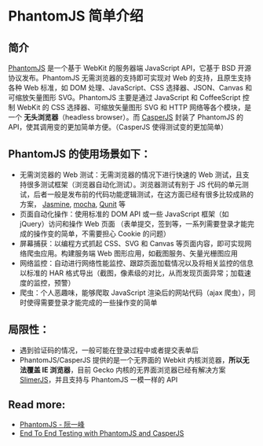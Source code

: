 # PhantomJS 简单介绍

## 简介

[PhantomJS](http://phantomjs.org/) 是一个基于 WebKit 的服务器端 JavaScript API，它基于 BSD 开源协议发布。PhantomJS 无需浏览器的支持即可实现对 Web 的支持，且原生支持各种 Web 标准，如 DOM 处理、JavaScript、CSS 选择器、JSON、Canvas 和可缩放矢量图形 SVG。PhantomJS 主要是通过 JavaScript 和 CoffeeScript 控制 WebKit 的 CSS 选择器、可缩放矢量图形 SVG 和 HTTP 网络等各个模块，是一个 **无头浏览器**（headless browser）。而 [CasperJS](http://casperjs.org/) 封装了 PhantomJS 的 API，使其调用变的更加简单方便。（CasperJS 使得测试变的更加简单）


## PhantomJS 的使用场景如下：

- 无需浏览器的 Web 测试：无需浏览器的情况下进行快速的 Web 测试，且支持很多测试框架（浏览器自动化测试）。浏览器测试有别于 JS 代码的单元测试，后者一般是发布前的代码功能逻辑测试，在这方面已经有很多比较成熟的方案， [Jasmine](http://jasmine.github.io/2.3/introduction.html),  [mocha](https://github.com/mochajs/mocha),  [Qunit](http://qunitjs.com/) 等
- 页面自动化操作：使用标准的 DOM API 或一些 JavaScript 框架（如 jQuery）访问和操作 Web 页面 （表单提交，签到等，一系列需要登录才能完成的操作变的简单，不需要担心 Cookie 的问题）
- 屏幕捕获：以编程方式抓起 CSS、SVG 和 Canvas 等页面内容，即可实现网络爬虫应用。构建服务端 Web 图形应用，如截图服务、矢量光栅图应用 
- 网络监控：自动进行网络性能监控、跟踪页面加载情况以及将相关监控的信息以标准的 HAR 格式导出（截图，像素级的对比，从而发现页面异常；加载速度的监控，预警）
- 爬虫：个人恶趣味，能够爬取 JavaScript 渲染后的网站代码（ajax 爬虫），同时使得需要登录才能完成的一些操作变的简单


## 局限性：

- 遇到验证码的情况，一般可能在登录过程中或者提交表单后
- PhantomJS/CasperJS 提供的是一个无界面的 Webkit 内核浏览器，**所以无法覆盖 IE 浏览器**，目前 Gecko 内核的无界面浏览器已经有解决方案 [SlimerJS](http://slimerjs.org/)，并且支持与 PhantomJS 一模一样的 API


## Read more:

- [PhantomJS - 阮一峰](http://javascript.ruanyifeng.com/tool/phantomjs.html)
- [End To End Testing with PhantomJS and CasperJS](http://thejsguy.com/2015/02/28/end-to-end-testing-with-phantomsjs-and-casperjs.htm)